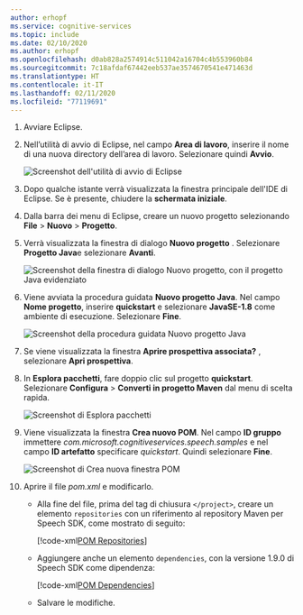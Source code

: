 ```yaml
---
author: erhopf
ms.service: cognitive-services
ms.topic: include
ms.date: 02/10/2020
ms.author: erhopf
ms.openlocfilehash: d0ab828a2574914c511042a16704c4b553960b84
ms.sourcegitcommit: 7c18afdaf67442eeb537ae3574670541e471463d
ms.translationtype: HT
ms.contentlocale: it-IT
ms.lasthandoff: 02/11/2020
ms.locfileid: "77119691"
---
```

1. Avviare Eclipse.

1. Nell’utilità di avvio di Eclipse, nel campo **Area di lavoro**, inserire il nome di una nuova directory dell’area di lavoro. Selezionare quindi **Avvio**.

   ![Screenshot dell'utilità di avvio di Eclipse](../articles/cognitive-services/Speech-Service/media/sdk/qs-java-jre-01-create-new-eclipse-workspace.png)

1. Dopo qualche istante verrà visualizzata la finestra principale dell'IDE di Eclipse. Se è presente, chiudere la **schermata iniziale**.

1. Dalla barra dei menu di Eclipse, creare un nuovo progetto selezionando **File** > **Nuovo** > **Progetto**.

1. Verrà visualizzata la finestra di dialogo **Nuovo progetto** . Selezionare **Progetto Java**e selezionare **Avanti**.

   ![Screenshot della finestra di dialogo Nuovo progetto, con il progetto Java evidenziato](../articles/cognitive-services/Speech-Service/media/sdk/qs-java-jre-02-select-wizard.png)

1. Viene avviata la procedura guidata **Nuovo progetto Java**. Nel campo **Nome progetto**, inserire **quickstart** e selezionare **JavaSE-1.8** come ambiente di esecuzione. Selezionare **Fine**.

   ![Screenshot della procedura guidata Nuovo progetto Java](../articles/cognitive-services/Speech-Service/media/sdk/qs-java-jre-03-create-java-project.png)

1. Se viene visualizzata la finestra **Aprire prospettiva associata?** , selezionare **Apri prospettiva**.

1. In **Esplora pacchetti**, fare doppio clic sul progetto **quickstart**. Selezionare **Configura** > **Converti in progetto Maven** dal menu di scelta rapida.

   ![Screenshot di Esplora pacchetti](../articles/cognitive-services/Speech-Service/media/sdk/qs-java-jre-04-convert-to-maven-project.png)

1. Viene visualizzata la finestra **Crea nuovo POM**. Nel campo **ID gruppo** immettere *com.microsoft.cognitiveservices.speech.samples* e nel campo **ID artefatto** specificare *quickstart*. Quindi selezionare **Fine**.

   ![Screenshot di Crea nuova finestra POM](../articles/cognitive-services/Speech-Service/media/sdk/qs-java-jre-05-configure-maven-pom.png)

1. Aprire il file *pom.xml* e modificarlo.

   * Alla fine del file, prima del tag di chiusura `</project>`, creare un elemento `repositories` con un riferimento al repository Maven per Speech SDK, come mostrato di seguito:

     [!code-xml[POM Repositories](~/samples-cognitive-services-speech-sdk/quickstart/java/jre/from-microphone/pom.xml#repositories)]

   * Aggiungere anche un elemento `dependencies`, con la versione 1.9.0 di Speech SDK come dipendenza:

     [!code-xml[POM Dependencies](~/samples-cognitive-services-speech-sdk/quickstart/java/jre/from-microphone/pom.xml#dependencies)]

   * Salvare le modifiche.
